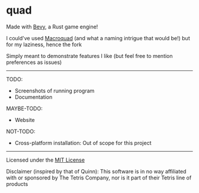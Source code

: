 # quad

Made with [Bevy](https://github.com/bevyengine/bevy), a Rust game engine!

I could've used [Macroquad](https://macroquad.rs/) (and what a naming intrigue that would be!) but for my laziness, hence the fork

Simply meant to demonstrate features I like (but feel free to mention preferences as issues)
___

TODO: 
* Screenshots of running program
* Documentation

MAYBE-TODO:
* Website

NOT-TODO:
* Cross-platform installation: Out of scope for this project
___

Licensed under the [MIT License](https://opensource.org/licenses/MIT)

Disclaimer (inspired by that of Quinn): This software is in no way affiliated with or sponsored by The Tetris Company, nor is it part of their Tetris line of products
